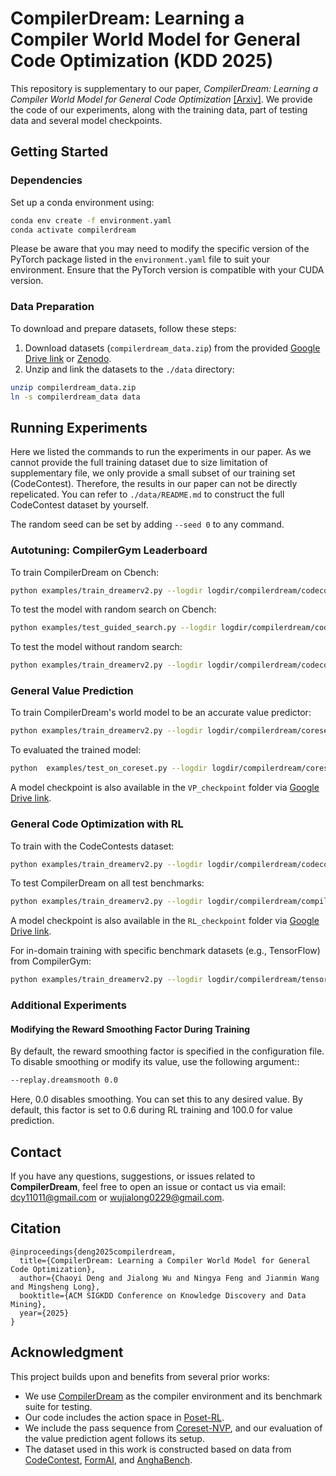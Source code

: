 # CompilerDream: Learning a Compiler World Model for General Code Optimization (KDD 2025)

This repository is supplementary to our paper, *CompilerDream: Learning a Compiler World Model for General Code Optimization* [[Arxiv]](https://arxiv.org/abs/2404.16077). We provide the code of our experiments, along with the training data, part of testing data and several model checkpoints.

## Getting Started

### Dependencies

Set up a conda environment using:

```bash
conda env create -f environment.yaml
conda activate compilerdream
```

Please be aware that you may need to modify the specific version of the PyTorch package listed in the `environment.yaml` file to suit your environment. Ensure that the PyTorch version is compatible with your CUDA version.


### Data Preparation

To download and prepare datasets, follow these steps:

1. Download datasets (`compilerdream_data.zip`) from the provided [Google Drive link](https://drive.google.com/drive/folders/1fbJGZ52TRv0K3eMd2nIgbLf8ZQKb8H49?usp=sharing) or [Zenodo](https://doi.org/10.5281/zenodo.15549673).
2. Unzip and link the datasets to the `./data` directory:

```bash
unzip compilerdream_data.zip
ln -s compilerdream_data data
```

## Running Experiments

Here we listed the commands to run the experiments in our paper. As we cannot provide the full training dataset due to size limitation of supplementary file, we only provide a small subset of our training set (CodeContest). Therefore, the results in our paper can not be directly repelicated. You can refer to `./data/README.md` to construct the full CodeContest dataset by yourself.

The random seed can be set by adding `--seed 0` to any command.



### Autotuning: CompilerGym Leaderboard

To train CompilerDream on Cbench:

```bash
python examples/train_dreamerv2.py --logdir logdir/compilerdream/codecontest_cbench_nolimit --configs compilergym compilergym_dv3 cbench_train_nolimit  --enable_test True --test_interval 5 --eval_eps 100 --save_all_models True
```

To test the model with random search on Cbench:

```bash
python examples/test_guided_search.py --logdir logdir/compilerdream/codecontest_cbench_test --configs compilergym compilergym_dv3 cbench_train_nolimit  --task compilergym_cbench --load_logdir [path/to/model/directory]  --no_eval True
```

To test the model without random search:

```bash
python examples/train_dreamerv2.py --logdir logdir/compilerdream/codecontest_cbench_200step --configs compilergym compilergym_dv3 test --task compilergym_cbench --enable_test True --test_interval 5 --eval_eps 100 --save_all_models True --test_dataset cbench --test_eps 23 --eval_eps 23 --compilergym.act_space 'NoLimit'  --load_logdir [path/to/model/directory]
```

### General Value Prediction

To train CompilerDream's world model to be an accurate value predictor:

```bash
python examples/train_dreamerv2.py --logdir logdir/compilerdream/coreset_train --configs compilergym compilergym_dv3 coreset_train --task compilergym_file_dataset_codecontest --enable_test True --test_interval 5 --save_all_models True --no_eval True
```

To evaluated the trained model:

```bash
python  examples/test_on_coreset.py --logdir logdir/compilerdream/coreset_eval --configs compilergym compilergym_dv3 coreset_test --task compilergym_cbench --load_logdir [path/to/model/directory] --no_eval True  
```
A model checkpoint is also available in the `VP_checkpoint` folder via [Google Drive link](https://drive.google.com/drive/folders/1fbJGZ52TRv0K3eMd2nIgbLf8ZQKb8H49?usp=sharing).

### General Code Optimization with RL

To train with the CodeContests dataset:

```bash
python examples/train_dreamerv2.py --logdir logdir/compilerdream/codecontest_trained --configs compilergym compilergym_dv3 --task compilergym_file_dataset_codecontest --enable_test True --test_interval 5 --eval_eps 100 --save_all_models True
```

To test CompilerDream on all test benchmarks:

```bash
python examples/train_dreamerv2.py --logdir logdir/compilerdream/compilergym_eval --configs compilergym compilergym_dv3 test --task compilergym_cbench --load_logdir [path/to/model/directory]
```
A model checkpoint is also available in the `RL_checkpoint` folder via [Google Drive link](https://drive.google.com/drive/folders/1fbJGZ52TRv0K3eMd2nIgbLf8ZQKb8H49?usp=sharing).


For in-domain training with specific benchmark datasets (e.g., TensorFlow) from CompilerGym:

```bash
python examples/train_dreamerv2.py --logdir logdir/compilerdream/tensorflow_trained --configs compilergym compilergym_dv3 --task compilergym_tensorflow --enable_val True
```
### Additional Experiments

#### Modifying the Reward Smoothing Factor During Training

By default, the reward smoothing factor is specified in the configuration file. To disable smoothing or modify its value, use the following argument::
```bash
--replay.dreamsmooth 0.0
```
Here, 0.0 disables smoothing. You can set this to any desired value. By default, this factor is set to 0.6 during RL training and 100.0 for value prediction.


## Contact

If you have any questions, suggestions, or issues related to **CompilerDream**, feel free to open an issue or contact us via email:
[dcy11011@gmail.com](mailto:dcy11011@gmail.com)
 or [wujialong0229@gmail.com](mailto:wujialong0229@gmail.com).



## Citation

```
@inproceedings{deng2025compilerdream,
  title={CompilerDream: Learning a Compiler World Model for General Code Optimization},
  author={Chaoyi Deng and Jialong Wu and Ningya Feng and Jianmin Wang and Mingsheng Long},
  booktitle={ACM SIGKDD Conference on Knowledge Discovery and Data Mining},
  year={2025}
}
```

## Acknowledgment

This project builds upon and benefits from several prior works:
* We use [CompilerDream](https://github.com/facebookresearch/CompilerGym) as the compiler environment and its benchmark suite for testing.
* Our code includes the action space in [Poset-RL](https://www.computer.org/csdl/proceedings-article/ispass/2022/595400a121/1Eyg5Q4MxB6).
* We include the pass sequence from  [Coreset-NVP](https://proceedings.mlr.press/v202/liang23f/liang23f.pdf), and our evaluation of the value prediction agent follows its setup.
* The dataset used in this work is constructed based on data from [CodeContest](https://github.com/google-deepmind/code_contests), [FormAI](https://github.com/FormAI-Dataset/FormAI-dataset/), and [AnghaBench](https://homepages.dcc.ufmg.br/~fernando/publications/papers/FaustinoCGO21.pdf).


